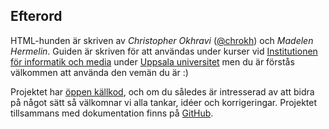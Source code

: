 ## Efterord

HTML-hunden är skriven av _Christopher Okhravi_ ([@chrokh][0]) och _Madelen Hermelin_. Guiden är skriven för att användas under kurser vid [Institutionen för informatik och media][1] under [Uppsala universitet][2] men du är förstås välkommen att använda den vemän du är :) 

Projektet har [öppen källkod][3], och om du således är intresserad av att bidra på något sätt så välkomnar vi alla tankar, idéer och korrigeringar. Projektet tillsammans med dokumentation finns på [GitHub][4].

[0]: http://twitter.com/chrokh
[1]: http://www.im.uu.se/
[2]: http://www.uu.se
[3]: http://sv.wikipedia.org/wiki/%C3%96ppen_k%C3%A4llkod
[4]: https://github.com/chrokh/htmlhunden
